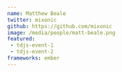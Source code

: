 ```yaml
---
name: Matthew Beale
twitter: mixonic
github: https://github.com/mixonic
image: /media/people/matt-beale.png
featured:
 - tdjs-event-1
 - tdjs-event-2
frameworks: ember
---
```


